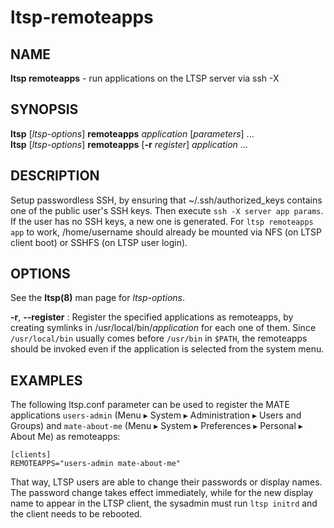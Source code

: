 # ltsp-remoteapps

## NAME

**ltsp remoteapps** - run applications on the LTSP server via ssh -X

## SYNOPSIS

**ltsp** [_ltsp-options_] **remoteapps** _application_ [_parameters_] ...  
**ltsp** [_ltsp-options_] **remoteapps** [**-r** _register_] _application_ ...

## DESCRIPTION

Setup passwordless SSH, by ensuring that ~/.ssh/authorized_keys contains one
of the public user's SSH keys. Then execute `ssh -X server app params`.
If the user has no SSH keys, a new one is generated.
For `ltsp remoteapps app` to work, /home/username should already be mounted via
NFS (on LTSP client boot) or SSHFS (on LTSP user login).

## OPTIONS

See the **ltsp(8)** man page for _ltsp-options_.

**-r**, **--register**
:   Register the specified applications as remoteapps, by creating symlinks in
    /usr/local/bin/_application_ for each one of them. Since `/usr/local/bin`
    usually comes before `/usr/bin` in `$PATH`, the remoteapps should be invoked
    even if the application is selected from the system menu.

## EXAMPLES

The following ltsp.conf parameter can be used to register the MATE applications
`users-admin` (Menu ▸ System ▸ Administration ▸ Users and Groups) and
`mate-about-me` (Menu ▸ System ▸ Preferences ▸ Personal ▸ About Me) as
remoteapps:

```shell
[clients]
REMOTEAPPS="users-admin mate-about-me"
```

That way, LTSP users are able to change their passwords or display names.
The password change takes effect immediately, while for the new display name
to appear in the LTSP client, the sysadmin must run `ltsp initrd` and the
client needs to be rebooted.
